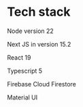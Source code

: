 # Tech stack

Node version 22

Next JS in version 15.2

React 19

Typescript 5

Firebase Cloud Firestore

Material UI
